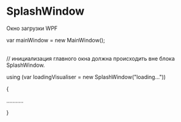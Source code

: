 # SplashWindow
 Окно загрузки WPF

<p>var mainWindow = new MainWindow();</p><br> // инициализация главного окна должна происходить вне блока SplashWindow.

<p>using (var loadingVisualiser = new SplashWindow("loading..."))</p>
<p>{</p>
<p>...........</p>
<p>}</p>
